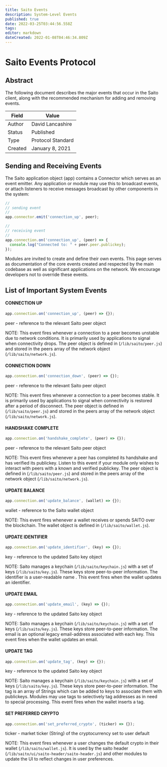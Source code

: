 ```yaml
---
title: Saito Events
description: System-Level Events
published: true
date: 2022-03-25T03:44:56.558Z
tags: 
editor: markdown
dateCreated: 2022-01-08T04:46:34.809Z
---
```


# Saito Events Protocol

## Abstract 

The following document describes the major events that occur in the Saito client, along with the recommended mechanism for adding and removing events.

| Field   | Value             |
| ------- | ----------------- |
| Author  | David Lancashire  |
| Status  | Published         |
| Type    | Protocol Standard |
| Created | January 8, 2021   |

## Sending and Receiving Events

The Saito application object (app) contains a Connector which serves as an event emitter. Any application or module may use this to broadcast events, or attach listeners to receive messages broadcast by other components in the system:

```javascript
//
// sending event
//
app.connector.emit('connection_up', peer);

//
// receiving event
//
app.connection.on('connection_up', (peer) => {
  console.log("Connected to: " + peer.peer.publickey);
});
```

Modules are invited to create and define their own events. This page serves as documentation of the core events created and respected by the main codebase as well as significant applications on the network. We encourage developers not to override these events.


## List of Important System Events


#### CONNECTION UP

```javascript
app.connection.on('connection_up', (peer) => {});
```
peer - reference to the relevant Saito peer object

NOTE: This event fires whenever a connection to a peer becomes unstable due to network conditions. It is primarily used by applications to signal when connectivity drops. The peer object is defined in (`/lib/saito/peer.js`) and stored in the peers array of the network object (`/lib/saito/network.js`).


#### CONNECTION DOWN

```javascript
app.connection.on('connection_down', (peer) => {});
```
peer - reference to the relevant Saito peer object

NOTE: This event fires whenever a connection to a peer becomes stable. It is primarily used by applications to signal when connectivity is restored after a period of disconnect. The peer object is defined in (`/lib/saito/peer.js`) and stored in the peers array of the network object (`/lib/saito/network.js`).

#### HANDSHAKE COMPLETE

```javascript
app.connection.on('handshake_complete', (peer) => {});
```
peer - reference to the relevant Saito peer object

NOTE: This event fires whenever a peer has completed its handshake and has verified its publickey. Listen to this event if your module only wishes to interact with peers with a known and verified publickey. The peer object is defined in (`/lib/saito/peer.js`) and stored in the peers array of the network object (`/lib/saito/network.js`).


#### UPDATE BALANCE

```javascript
app.connection.on('update_balance', (wallet) => {});
```
wallet - reference to the Saito wallet object

NOTE: This event fires whenever a wallet receives or spends SAITO over the blockchain. The wallet object is defined in (`/lib/saito/wallet.js`).


#### UPDATE IDENTIFIER

```javascript
app.connection.on('update_identifier', (key) => {});
```

key - reference to the updated Saito key object

NOTE: Saito manages a keychain (`/lib/saito/keychain.js`) with a set of keys (`/lib/saito/key.js`). These keys store peer-to-peer information. The identifier is a user-readable name . This event fires when the wallet updates an identifier.



#### UPDATE EMAIL

```javascript
app.connection.on('update_email', (key) => {});
```

key - reference to the updated Saito key object

NOTE: Saito manages a keychain (`/lib/saito/keychain.js`) with a set of keys (`/lib/saito/key.js`). These keys store peer-to-peer information. The email is an optional legacy email-address associated with each key. This event fires when the wallet updates an email.

#### UPDATE TAG

```javascript
app.connection.on('update_tag', (key) => {});
```

key - reference to the updated Saito key object

NOTE: Saito manages a keychain (`/lib/saito/keychain.js`) with a set of keys (`/lib/saito/key.js`). These keys store peer-to-peer information. The tag is an array of Strings which can be added to keys to associate them with publickeys. Modules may use tags to selectively tag addresses as in need to special processing. This event fires when the wallet inserts a tag.


#### SET PREFERRED CRYPTO

```javascript
app.connection.on('set_preferred_crypto', (ticker) => {});
```

ticker - market ticker (String) of the cryptocurrency set to user default

NOTE: This event fires whenever a user changes the default crypto in their wallet (`/lib/saito/wallet.js`). It is used by the saito header (`/lib/saito/ui/saito-header/saito-header.js`) and other modules to update the UI to reflect changes in user preferences.


